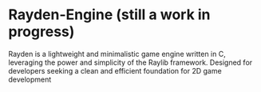 # Rayden-Engine (still a work in progress)
Rayden is a lightweight and minimalistic game engine written in C, leveraging the power and simplicity of the Raylib framework. Designed for developers seeking a clean and efficient foundation for 2D game development
